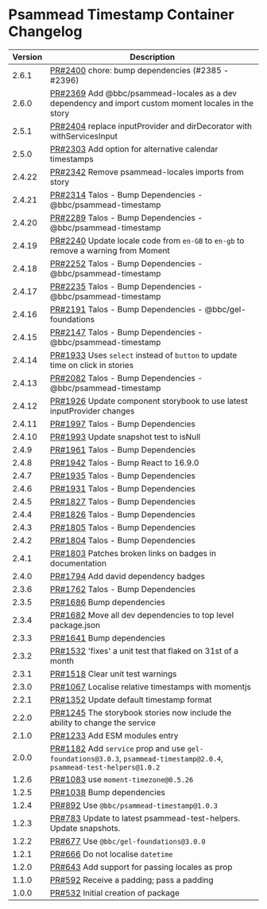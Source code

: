 # Psammead Timestamp Container Changelog

<!-- prettier-ignore -->
| Version | Description                                                                                                                                                        |
| ------- | ------------------------------------------------------------------------------------------------------------------------------------------------------------------ |
| 2.6.1   | [PR#2400](https://github.com/bbc/psammead/pull/2400) chore: bump dependencies (#2385 - #2396)                                                                      |
| 2.6.0   | [PR#2369](https://github.com/bbc/psammead/pull/2369) Add @bbc/psammead-locales as a dev dependency and import custom moment locales in the story                   |
| 2.5.1   | [PR#2404](https://github.com/bbc/psammead/pull/2404) replace inputProvider and dirDecorator with withServicesInput                                                 |
| 2.5.0   | [PR#2303](https://github.com/bbc/psammead/pull/2303) Add option for alternative calendar timestamps                                                                |
| 2.4.22  | [PR#2342](https://github.com/bbc/psammead/pull/2342) Remove psammead-locales imports from story                                                                    |
| 2.4.21  | [PR#2314](https://github.com/bbc/psammead/pull/2314) Talos - Bump Dependencies - @bbc/psammead-timestamp                                                           |
| 2.4.20  | [PR#2289](https://github.com/bbc/psammead/pull/2289) Talos - Bump Dependencies - @bbc/psammead-timestamp                                                           |
| 2.4.19  | [PR#2240](https://github.com/bbc/psammead/pull/2240) Update locale code from `en-GB` to `en-gb` to remove a warning from Moment                                    |
| 2.4.18  | [PR#2252](https://github.com/bbc/psammead/pull/2252) Talos - Bump Dependencies - @bbc/psammead-timestamp                                                           |
| 2.4.17  | [PR#2235](https://github.com/bbc/psammead/pull/2235) Talos - Bump Dependencies - @bbc/psammead-timestamp                                                           |
| 2.4.16  | [PR#2191](https://github.com/bbc/psammead/pull/2191) Talos - Bump Dependencies - @bbc/gel-foundations                                                              |
| 2.4.15  | [PR#2147](https://github.com/bbc/psammead/pull/2147) Talos - Bump Dependencies - @bbc/psammead-timestamp                                                           |
| 2.4.14  | [PR#1933](https://github.com/bbc/psammead/pull/1933) Uses `select` instead of `button` to update time on click in stories                                          |
| 2.4.13  | [PR#2082](https://github.com/bbc/psammead/pull/2082) Talos - Bump Dependencies - @bbc/psammead-timestamp                                                           |
| 2.4.12  | [PR#1926](https://github.com/bbc/psammead/pull/1926) Update component storybook to use latest inputProvider changes                                                |
| 2.4.11  | [PR#1997](https://github.com/bbc/psammead/pull/1997) Talos - Bump Dependencies                                                                                     |
| 2.4.10  | [PR#1993](https://github.com/bbc/psammead/pull/1993) Update snapshot test to isNull                                                                                |
| 2.4.9   | [PR#1961](https://github.com/bbc/psammead/pull/1961) Talos - Bump Dependencies                                                                                     |
| 2.4.8   | [PR#1942](https://github.com/bbc/psammead/pull/1942) Talos - Bump React to 16.9.0                                                                                  |
| 2.4.7   | [PR#1935](https://github.com/bbc/psammead/pull/1935) Talos - Bump Dependencies                                                                                     |
| 2.4.6   | [PR#1931](https://github.com/bbc/psammead/pull/1931) Talos - Bump Dependencies                                                                                     |
| 2.4.5   | [PR#1827](https://github.com/bbc/psammead/pull/1827) Talos - Bump Dependencies                                                                                     |
| 2.4.4   | [PR#1826](https://github.com/bbc/psammead/pull/1826) Talos - Bump Dependencies                                                                                     |
| 2.4.3   | [PR#1805](https://github.com/bbc/psammead/pull/1805) Talos - Bump Dependencies                                                                                     |
| 2.4.2   | [PR#1804](https://github.com/bbc/psammead/pull/1804) Talos - Bump Dependencies                                                                                     |
| 2.4.1   | [PR#1803](https://github.com/bbc/psammead/pull/1803/) Patches broken links on badges in documentation                                                              |
| 2.4.0   | [PR#1794](https://github.com/bbc/psammead/pull/1794) Add david dependency badges                                                                                   |
| 2.3.6   | [PR#1762](https://github.com/bbc/psammead/pull/1762) Talos - Bump Dependencies                                                                                     |
| 2.3.5   | [PR#1686](https://github.com/bbc/psammead/pull/1686) Bump dependencies                                                                                             |
| 2.3.4   | [PR#1682](https://github.com/bbc/psammead/pull/1682) Move all dev dependencies to top level package.json                                                           |
| 2.3.3   | [PR#1641](https://github.com/bbc/psammead/pull/1641) Bump dependencies                                                                                             |
| 2.3.2   | [PR#1532](https://github.com/bbc/psammead/pull/1532) 'fixes' a unit test that flaked on 31st of a month                                                            |
| 2.3.1   | [PR#1518](https://github.com/bbc/psammead/pull/1518) Clear unit test warnings                                                                                      |
| 2.3.0   | [PR#1067](https://github.com/bbc/psammead/pull/1067) Localise relative timestamps with momentjs                                                                    |
| 2.2.1   | [PR#1352](https://github.com/bbc/psammead/pull/1352) Update default timestamp format                                                                               |
| 2.2.0   | [PR#1245](https://github.com/bbc/psammead/pull/1245) The storybook stories now include the ability to change the service                                           |
| 2.1.0   | [PR#1233](https://github.com/bbc/psammead/pull/1233) Add ESM modules entry                                                                                         |
| 2.0.0   | [PR#1182](https://github.com/bbc/psammead/pull/1182) Add `service` prop and use `gel-foundations@3.0.3`, `psammead-timestamp@2.0.4`, `psammead-test-helpers@1.0.2` |
| 1.2.6   | [PR#1083](https://github.com/bbc/psammead/pull/1083) use `moment-timezone@0.5.26`                                                                                  |
| 1.2.5   | [PR#1038](https://github.com/bbc/psammead/pull/1038) Bump dependencies                                                                                             |
| 1.2.4   | [PR#892](https://github.com/bbc/psammead/pull/892) Use `@bbc/psammead-timestamp@1.0.3`                                                                             |
| 1.2.3   | [PR#783](https://github.com/bbc/psammead/pull/783) Update to latest psammead-test-helpers. Update snapshots.                                                       |
| 1.2.2   | [PR#677](https://github.com/bbc/psammead/pull/677) Use `@bbc/gel-foundations@3.0.0`                                                                                |
| 1.2.1   | [PR#666](https://github.com/bbc/psammead/pull/666) Do not localise `datetime`                                                                                      |
| 1.2.0   | [PR#643](https://github.com/bbc/psammead/pull/643) Add support for passing locales as prop                                                                         |
| 1.1.0   | [PR#592](https://github.com/bbc/psammead/pull/592) Receive a padding; pass a padding                                                                               |
| 1.0.0   | [PR#532](https://github.com/bbc/psammead/pull/532) Initial creation of package                                                                                     |
